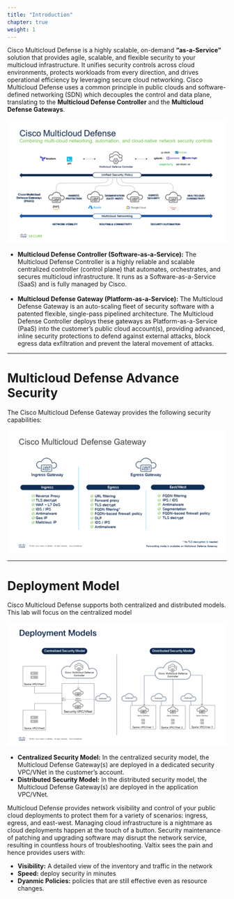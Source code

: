 ```yaml
---
title: "Introduction"
chapter: true
weight: 1
---
```


Cisco Multicloud Defense is a highly scalable, on-demand **“as-a-Service”** solution that provides agile, scalable, and flexible security to your multicloud infrastructure. It unifies security controls across cloud environments, protects workloads from every direction, and drives operational efficiency by leveraging secure cloud networking.
Cisco Multicloud Defense uses a common principle in public clouds and software-defined networking (SDN) which decouples the control and data plane, translating to the **Multicloud Defense Controller** and the **Multicloud Defense Gateways**.

![Cisco Multicloud Defense](/static/14-content/Multicloud_Defense_overview.png)

- **Multicloud Defense Controller (Software-as-a-Service):** The Multicloud Defense Controller is a highly reliable and scalable centralized controller (control plane) that automates, orchestrates, and secures multicloud infrastructure. It runs as a Software-as-a-Service (SaaS) and is fully managed by Cisco. 
<br> </br>
- **Multicloud Defense Gateway (Platform-as-a-Service):** The Multicloud Defense Gateway is an auto-scaling fleet of security software with a patented flexible, single-pass pipelined architecture. The Multicloud Defense Controller deploys these gateways as Platform-as-a-Service (PaaS) into the customer’s public cloud account(s), providing advanced, inline security protections to defend against external attacks, block egress data exfiltration and prevent the lateral movement of attacks.


---
# Multicloud Defense Advance Security

The Cisco Multicloud Defense Gateway provides the following security capabilities: 

![Cisco Multicloud Defense Gateway](/static/14-content/Multicloud_Defense_capabilities.png)


---
# Deployment Model

Cisco Multicloud Defense supports both centralized and distributed models. This lab will focus on the centralized model

![Cisco Multicloud Defense Gateway](/static/14-content/Multicloud_Defense_model.png)

- **Centralized Security Model:** In the centralized security model, the Multicloud Defense Gateway(s) are deployed in a dedicated security VPC/VNet in the customer’s account. 
- **Distributed Security Model:** In the distributed security model, the Multicloud Defense Gateway(s) are deployed in the application VPC/VNet. 


Multicloud Defense provides network visibility and control of your public cloud deployments to protect them for a variety of scenarios: ingress, egress, and east-west. Managing cloud infrastructure is a nightmare as cloud deployments happen at the touch of a button. Security maintenance of patching and upgrading software may disrupt the network service, resulting in countless hours of troubleshooting. Valtix sees the pain and hence provides users with:

- **Visibility:** A detailed view of the inventory and traffic in the network
- **Speed:** deploy security in minutes
- **Dyanmic Policies:** policies that are still effective even as resource changes.



















